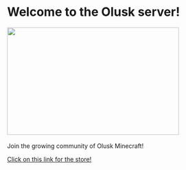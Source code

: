 <h1>Welcome to the Olusk server!</h1>
<img alt="" src="https://cdn.discordapp.com/attachments/413906395981938700/547453517518864395/unknown.png" style="width: 400px; height: 250px;">
<img alt="" src="https://www.google.com/url?sa=i&source=images&cd=&ved=2ahUKEwiewZaQt83gAhUIEHwKHWbyDckQjRx6BAgBEAU&url=https%3A%2F%2Fwww.youtube.com%2Fwatch%3Fv%3DXefBnMYHhWo&psig=AOvVaw12TJzktuYR_N7WyrjnM3PU&ust=1550859204630173" style=¨width: 400px; height: 250px;">
<p>Join the growing community of Olusk Minecraft!<p/>
<a href="https://icenationserver.github.io/store">Click on this link for the store!</a>

